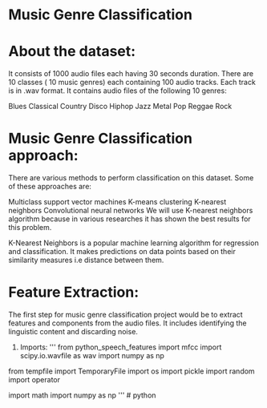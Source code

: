 # Music Genre Classification

# About the dataset:
It consists of 1000 audio files each having 30 seconds duration. There are 10 classes ( 10 music genres) each containing 100 audio tracks. Each track is in .wav format. It contains audio files of the following 10 genres:

Blues
Classical
Country
Disco
Hiphop
Jazz
Metal
Pop
Reggae
Rock

# Music Genre Classification approach:
There are various methods to perform classification on this dataset. Some of these approaches are:

Multiclass support vector machines
K-means clustering
K-nearest neighbors
Convolutional neural networks
We will use K-nearest neighbors algorithm because in various researches it has shown the best results for this problem.

K-Nearest Neighbors is a popular machine learning algorithm for regression and classification. It makes predictions on data points based on their similarity measures i.e distance between them.

# Feature Extraction:
The first step for music genre classification project would be to extract features and components from the audio files. It includes identifying the linguistic content and discarding noise.

1. Imports:
''' from python_speech_features import mfcc
import scipy.io.wavfile as wav
import numpy as np

from tempfile import TemporaryFile
import os
import pickle
import random 
import operator

import math
import numpy as np ''' # python
